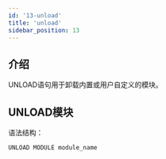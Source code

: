 ```yaml
---
id: '13-unload'
title: 'unload'
sidebar_position: 13
---
```


## 介绍

UNLOAD语句用于卸载内置或用户自定义的模块。

## UNLOAD模块

语法结构：

```sql
UNLOAD MODULE module_name
```
